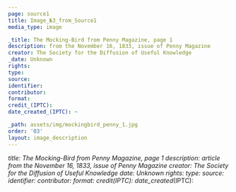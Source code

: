 ```yaml
---
page: source1
title: Image_№3_from_Source1
media_type: image

_title: The Mocking-Bird from Penny Magazine, page 1
description: from the November 16, 1833, issue of Penny Magazine
creator: The Society for the Diffusion of Useful Knowledge
_date: Unknown
rights: 
type: 
source:
identifier:
contributor:
format:
credit_(IPTC):
date_created_(IPTC): ~

_path: assets/img/mockingbird_penny_1.jpg
order: '03'
layout: image_description
---
```


_title: The Mocking-Bird from Penny Magazine, page 1 
description: article from the November 16, 1833, issue of Penny Magazine
creator: The Society for the Diffusion of Useful Knowledge
_date: Unknown
rights: 
type: 
source:
identifier:
contributor:
format:
credit_(IPTC):
date_created_(IPTC):
